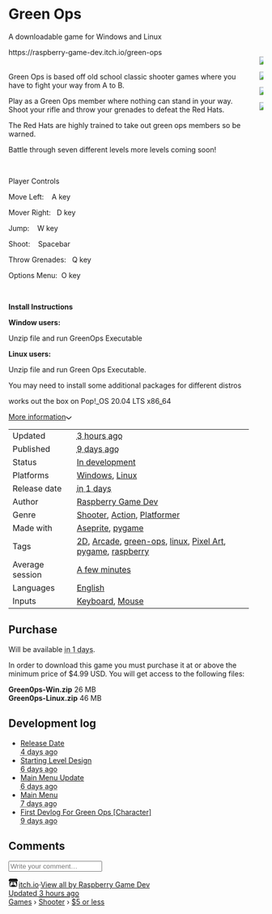<body>
<div id="wrapper" class="main wrapper"><div class="inner_column size_large family_lato" id="inner_column" style="min-height: 862px;"><div class="header" id="header"><h1 itemprop="name" class="game_title">Green Ops</h1></div><div class="view_game_page page_widget buy_on_top" itemscope="" itemtype="http://schema.org/Product" id="view_game_page_34141"><div class="header_buy_row"><p>A downloadable game for Windows and Linux</p>
https://raspberry-game-dev.itch.io/green-ops


<div class="buy_row">

</div></div><div class="columns"><div class="left_col column">

<div class="formatted_description user_formatted">
<br>
<p>Green Ops is based off old school&nbsp;classic shooter games where you have to fight your way from A to B.</p>
<p>Play as a Green Ops member where nothing can stand in your way. Shoot your rifle and throw your grenades to defeat the Red Hats.</p>

<p>The Red Hats are highly trained to take out green ops members so be warned.</p>
<p>Battle through seven different levels more levels coming soon!&nbsp;</p>
<p><br></p>
<p>Player Controls</p>
<p>Move Left:&nbsp; &nbsp; A key</p>
<p>Mover Right:&nbsp; &nbsp;D key</p>
<p>Jump:&nbsp; &nbsp; W key</p>
<p>Shoot:&nbsp; &nbsp; Spacebar</p>
<p>Throw Grenades:&nbsp; &nbsp;Q key</p>
<p>Options Menu:&nbsp; O key</p>
<p><br></p>
<p><strong>Install Instructions</strong></p>
<p><strong>Window users:</strong></p>
<p>Unzip file and run GreenOps Executable
</p>
<p><strong>Linux users:</strong>
</p>
<p>Unzip file and run Green Ops Executable.
</p>
<p>You may need to install some additional packages for different distros&nbsp;&nbsp;</p>
<p>works out the box on&nbsp;Pop!_OS 20.04 LTS x86_64
</p></div><div class="more_information_toggle"><div class="toggle_row"><a class="toggle_info_btn" href="javascript:void(0)">More information<svg height="6" width="12" class="svgicon icon_down_tick" role="img" aria-hidden="" viewBox="0 0 37 20" version="1.1"><path d="m2.0858 0c-1.1535 0-2.0858 0.86469-2.0858 1.9331 0 0.5139 0.21354 1.0183 0.38704 1.1881l18.113 16.879 18.112-16.879c0.174-0.1696 0.388-0.674 0.388-1.1879 0-1.0684-0.932-1.9331-2.086-1.9331-0.577 0-1.111 0.23008-1.49 0.57992l-14.924 13.894-14.925-13.893c-0.3777-0.34998-0.9134-0.581-1.4902-0.581z"></path></svg></a></div><div class="info_panel_wrapper"><div class="game_info_panel_widget"><table><tbody><tr><td>Updated</td><td><abbr title="28 July 2021 @ 11:17"><span class="icon icon-stopwatch"></span> 3 hours ago</abbr></td></tr><tr><td>Published</td><td><abbr title="19 July 2021 @ 12:03"><span class="icon icon-stopwatch"></span> 9 days ago</abbr></td></tr><tr><td>Status</td><td><a href="https://itch.io/games/in-development">In development</a></td></tr><tr><td>Platforms</td><td><a href="https://itch.io/games/platform-windows">Windows</a>, <a href="https://itch.io/games/platform-linux">Linux</a></td></tr><tr><td>Release date</td><td><abbr title="31 July 2021 @ 23:00"><span class="icon icon-stopwatch"></span> in 1 days</abbr></td></tr><tr><td>Author</td><td><a href="https://raspberry-game-dev.itch.io">Raspberry Game Dev</a></td></tr><tr><td>Genre</td><td><a href="https://itch.io/games/genre-shooter">Shooter</a>, <a href="https://itch.io/games/genre-action">Action</a>, <a href="https://itch.io/games/genre-platformer">Platformer</a></td></tr><tr><td>Made with</td><td><a href="https://itch.io/games/made-with-aseprite">Aseprite</a>, <a href="https://itch.io/games/made-with-pygame">pygame</a></td></tr><tr><td>Tags</td><td><a href="https://itch.io/games/tag-2d">2D</a>, <a href="https://itch.io/games/tag-arcade">Arcade</a>, <a href="https://itch.io/games/tag-green-ops">green-ops</a>, <a href="https://itch.io/games/tag-linux">linux</a>, <a href="https://itch.io/games/tag-pixel-art">Pixel Art</a>, <a href="https://itch.io/games/tag-pygame">pygame</a>, <a href="https://itch.io/games/tag-raspberry">raspberry</a></td></tr><tr><td>Average session</td><td><a href="https://itch.io/games/duration-minutes">A few minutes</a></td></tr><tr><td>Languages</td><td><a href="https://itch.io/games/lang-en">English</a></td></tr><tr><td>Inputs</td><td><a href="https://itch.io/games/input-keyboard">Keyboard</a>, <a href="https://itch.io/games/input-mouse">Mouse</a></td></tr></tbody></table></div></div></div><h2 id="purchase">Purchase</h2><div class="buy_row">Will be available <abbr title="31 July 2021 @ 23:00"><span class="icon icon-stopwatch"></span> in 1 days</abbr>.</div><div class="uploads"><p>In order to download this game you must purchase it at or above the
              minimum price of $4.99 USD. You will get access to the following files:</p><div class="upload_list_widget"><div class="upload"><div class="info_column"><div class="upload_name"><strong title="Green0ps-Win.zip" class="name">Green0ps-Win.zip</strong> <span class="file_size"><span>26 MB</span></span> <span class="download_platforms"><span title="Download for Windows" class="icon icon-windows8"></span> </span></div></div></div><div class="upload"><div class="info_column"><div class="upload_name"><strong title="Green0ps-Linux.zip" class="name">Green0ps-Linux.zip</strong> <span class="file_size"><span>46 MB</span></span> <span class="download_platforms"><span title="Download for Linux" class="icon icon-tux"></span> </span></div></div></div></div></div><section id="devlog" class="game_devlog"><h2>Development log</h2><ul><li><a href="https://raspberry-game-dev.itch.io/green-ops/devlog/276844/release-date">Release Date</a><div class="post_date"><abbr title="24 July 2021 @ 09:16"><span class="icon icon-stopwatch"></span> 4 days ago</abbr></div></li><li><a href="https://raspberry-game-dev.itch.io/green-ops/devlog/276191/starting-level-design">Starting Level Design</a><div class="post_date"><abbr title="22 July 2021 @ 09:57"><span class="icon icon-stopwatch"></span> 6 days ago</abbr></div></li><li><a href="https://raspberry-game-dev.itch.io/green-ops/devlog/275962/main-menu-update">Main Menu Update</a><div class="post_date"><abbr title="21 July 2021 @ 15:42"><span class="icon icon-stopwatch"></span> 6 days ago</abbr></div></li><li><a href="https://raspberry-game-dev.itch.io/green-ops/devlog/275915/main-menu">Main Menu</a><div class="post_date"><abbr title="21 July 2021 @ 12:24"><span class="icon icon-stopwatch"></span> 7 days ago</abbr></div></li><li><a href="https://raspberry-game-dev.itch.io/green-ops/devlog/275242/first-devlog-for-green-ops-character">First Devlog For Green Ops [Character]</a><div class="post_date"><abbr title="19 July 2021 @ 12:03"><span class="icon icon-stopwatch"></span> 9 days ago</abbr></div></li></ul></section><div id="game_comments_react_widget_39187_Game-Comments_37869"><div class="game_comments_widget"><h2>Comments</h2><div class="community_post_form_widget"><form class="form post_form"><input class="click_input" type="text" placeholder="Write your comment…"></form></div></div></div></div><div class="right_col column"><div class="video_embed"></div><div class="screenshot_list"><a href="https://img.itch.zone/aW1hZ2UvMTEzMDE4My82NjExNDI5LnBuZw==/original/jAndSR.png" target="_blank" data-image_lightbox="true">
  
<img data-screenshot_id="6611429" srcset="https://img.itch.zone/aW1hZ2UvMTEzMDE4My82NjExNDI5LnBuZw==/347x500/ZUpmpb.png 1x,https://img.itch.zone/aW1hZ2UvMTEzMDE4My82NjExNDI5LnBuZw==/794x1000/hyZdrX.png 2x" class="screenshot" src="https://img.itch.zone/aW1hZ2UvMTEzMDE4My82NjExNDI5LnBuZw==/347x500/ZUpmpb.png">
  
  
</a>

<a href="https://img.itch.zone/aW1hZ2UvMTEzMDE4My82NjExNDQxLnBuZw==/original/Rz%2BXfn.png" target="_blank" data-image_lightbox="true"><img data-screenshot_id="6611441" srcset="https://img.itch.zone/aW1hZ2UvMTEzMDE4My82NjExNDQxLnBuZw==/347x500/1aB%2BTT.png 1x, https://img.itch.zone/aW1hZ2UvMTEzMDE4My82NjExNDQxLnBuZw==/794x1000/Z%2B8490.png 2x" class="screenshot" src="https://img.itch.zone/aW1hZ2UvMTEzMDE4My82NjExNDQxLnBuZw==/347x500/1aB%2BTT.png">

</a>

<a href="https://img.itch.zone/aW1hZ2UvMTEzMDE4My82NjExNDQyLnBuZw==/original/pqDqjQ.png" target="_blank" data-image_lightbox="true">

<img data-screenshot_id="6611442" srcset="https://img.itch.zone/aW1hZ2UvMTEzMDE4My82NjExNDQyLnBuZw==/347x500/psqjeP.png 1x, https://img.itch.zone/aW1hZ2UvMTEzMDE4My82NjExNDQyLnBuZw==/794x1000/iOupgb.png 2x" class="screenshot" src="https://img.itch.zone/aW1hZ2UvMTEzMDE4My82NjExNDQyLnBuZw==/347x500/psqjeP.png"></a><a href="https://img.itch.zone/aW1hZ2UvMTEzMDE4My82NjExNDQ0LnBuZw==/original/FDt%2B6o.png" target="_blank" data-image_lightbox="true">

<img data-screenshot_id="6611444" srcset="https://img.itch.zone/aW1hZ2UvMTEzMDE4My82NjExNDQ0LnBuZw==/347x500/PhC9yJ.png 1x, https://img.itch.zone/aW1hZ2UvMTEzMDE4My82NjExNDQ0LnBuZw==/794x1000/wT64Di.png 2x" class="screenshot" src="https://img.itch.zone/aW1hZ2UvMTEzMDE4My82NjExNDQ0LnBuZw==/347x500/PhC9yJ.png"></a></div></div></div></div><div id="view_game_footer" class="footer"><a href="https://itch.io/" class="icon_logo"><svg height="17" width="20" class="svgicon icon_itchio_new" role="img" aria-hidden="" viewBox="0 0 262.728 235.452" version="1.1"><path d="M31.99 1.365C21.287 7.72.2 31.945 0 38.298v10.516C0 62.144 12.46 73.86 23.773 73.86c13.584 0 24.902-11.258 24.903-24.62 0 13.362 10.93 24.62 24.515 24.62 13.586 0 24.165-11.258 24.165-24.62 0 13.362 11.622 24.62 25.207 24.62h.246c13.586 0 25.208-11.258 25.208-24.62 0 13.362 10.58 24.62 24.164 24.62 13.585 0 24.515-11.258 24.515-24.62 0 13.362 11.32 24.62 24.903 24.62 11.313 0 23.773-11.714 23.773-25.046V38.298c-.2-6.354-21.287-30.58-31.988-36.933C180.118.197 157.056-.005 122.685 0c-34.37.003-81.228.54-90.697 1.365zm65.194 66.217a28.025 28.025 0 0 1-4.78 6.155c-5.128 5.014-12.157 8.122-19.906 8.122a28.482 28.482 0 0 1-19.948-8.126c-1.858-1.82-3.27-3.766-4.563-6.032l-.006.004c-1.292 2.27-3.092 4.215-4.954 6.037a28.5 28.5 0 0 1-19.948 8.12c-.934 0-1.906-.258-2.692-.528-1.092 11.372-1.553 22.24-1.716 30.164l-.002.045c-.02 4.024-.04 7.333-.06 11.93.21 23.86-2.363 77.334 10.52 90.473 19.964 4.655 56.7 6.775 93.555 6.788h.006c36.854-.013 73.59-2.133 93.554-6.788 12.883-13.14 10.31-66.614 10.52-90.474-.022-4.596-.04-7.905-.06-11.93l-.003-.045c-.162-7.926-.623-18.793-1.715-30.165-.786.27-1.757.528-2.692.528a28.5 28.5 0 0 1-19.948-8.12c-1.862-1.822-3.662-3.766-4.955-6.037l-.006-.004c-1.294 2.266-2.705 4.213-4.563 6.032a28.48 28.48 0 0 1-19.947 8.125c-7.748 0-14.778-3.11-19.906-8.123a28.025 28.025 0 0 1-4.78-6.155 27.99 27.99 0 0 1-4.736 6.155 28.49 28.49 0 0 1-19.95 8.124c-.27 0-.54-.012-.81-.02h-.007c-.27.008-.54.02-.813.02a28.49 28.49 0 0 1-19.95-8.123 27.992 27.992 0 0 1-4.736-6.155zm-20.486 26.49l-.002.01h.015c8.113.017 15.32 0 24.25 9.746 7.028-.737 14.372-1.105 21.722-1.094h.006c7.35-.01 14.694.357 21.723 1.094 8.93-9.747 16.137-9.73 24.25-9.746h.014l-.002-.01c3.833 0 19.166 0 29.85 30.007L210 165.244c8.504 30.624-2.723 31.373-16.727 31.4-20.768-.773-32.267-15.855-32.267-30.935-11.496 1.884-24.907 2.826-38.318 2.827h-.006c-13.412 0-26.823-.943-38.318-2.827 0 15.08-11.5 30.162-32.267 30.935-14.004-.027-25.23-.775-16.726-31.4L46.85 124.08c10.684-30.007 26.017-30.007 29.85-30.007zm45.985 23.582v.006c-.02.02-21.863 20.08-25.79 27.215l14.304-.573v12.474c0 .584 5.74.346 11.486.08h.006c5.744.266 11.485.504 11.485-.08v-12.474l14.304.573c-3.928-7.135-25.79-27.215-25.79-27.215v-.006l-.003.002z"></path></svg></a><a href="https://itch.io/">itch.io</a><span class="dot">·</span><a href="https://raspberry-game-dev.itch.io">View all by Raspberry Game Dev</span><div class="update_timestamp">Updated <abbr title="28 July 2021 @ 11:17"> 3 hours ago</abbr></div><div class="breadcrumbs"><a href="https://itch.io/games">Games</a> › <a href="https://itch.io/games/genre-shooter">Shooter</a> › <a href="https://itch.io/games/5-dollars-or-less">$5 or less</a></div></div></div></div>




</body>
